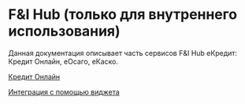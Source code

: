 # F&I Hub (только для внутреннего использования)

Данная документация описывает часть сервисов F&I Hub еКредит: Кредит Онлайн, еОсаго, еКаско.

[Кредит Онлайн](credit_online/credit_online.md)

[Интеграция с помощью виджета](widget/widget.md)
